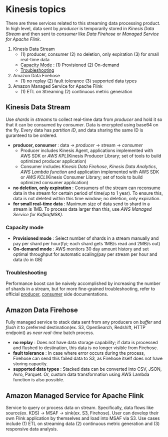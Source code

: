 # Kinesis topics

There are three services related to this streaming data processing product. In high level, data sent by *producer* is temporarily stored in *Kinesis Data Stream* and then sent to *consumer* like *Data Firehose* or *Managed Service for Apache Flink*.

1. Kinesis Data Stream
    * (1) producer, consumer (2) no deletion, only expiration (3) for small real-time data
    * [Capacity Mode](#capacity-mode) : (1) Provisioned (2) On-demand
    * [Troubleshooting](#troubleshooting) 
1. Amazon Data Firehose
    * (1) no replay (2) fault tolerance (3) supported data types
1. Amazon Managed Service for Apache Flink
    * (1) ETL on Streaming (2) continuous metric generation
 
## Kinesis Data Stream

Use *shards* in *streams* to collect real-time data from *producer* and hold it so that it can be consumed by *consumer*. Data is encrypted using base64 on the fly. Every data has *partition ID*, and data sharing the same ID is guranteed to be ordered.

* **producer, consumer** : data -> *producer* -> stream -> *consumer*
    * Producer includes Kinesis Agent, applications implemented with AWS SDK or *AWS KPL*(Kinesis Producer Library; set of tools to build optimized producer application)
    * Consumer includes *Kinesis Data Firehose*, *Kinesis Data Analytics*, *AWS Lambda function* and application implemented with AWS SDK or *AWS KCL*(Kinesis Consumer Library; set of tools to build optimized consumer application)
* **no deletion, only expiration** : Consumers of the stream can reconsume data in the stream for certain period of time(up to 1 year). To ensure this, data is not deleted within this time window; no deletion, only expiration.
* **for small real-time data** : Maximum size of data send to shard in a stream is 1MB. To process data larger than this, use *AWS Managed Service for Kafka(MSK)*.

### Capacity mode

* **Provisioned mode** : Select number of shards in a stream manually and pay per shard per hour(fyi; each shard gets 1MB/s read and 2MB/s out)
* **On-demand mode** : AWS monitors 30 day amount history and set optimal throughput for automatic scaling(pay per stream per hour and data i/o in GB)

### Troubleshooting

Performance boost can be naively accomplished by increasing the number of shards in a stream, but for more fine-grained troubleshooting, refer to official [producer](https://docs.aws.amazon.com/streams/latest/dev/troubleshooting-producers.html), [consumer](https://docs.aws.amazon.com/streams/latest/dev/troubleshooting-consumers.html) side documentations.

## Amazon Data Firehose

Fully managed service to stack data sent from any producers on *buffer* and *flush* it to preferred destination(ex. S3, OpenSearch, Redshift, HTTP endpoint) as *near real-time* batch process. 

* **no replay** : Does not have data storage capability; if data is processed and flushed to destination, this data is no longer visible from Firehose.
* **fault tolerance** : In case where error occurs during the process, Firehose can send this failed data to S3, as Firehose itself does not have storing capacity.
* **supported data types** : Stacked data can be converted into CSV, JSON, Avro, Parquet. Or, custom data transformation using AWS Lambda function is also possible.

## Amazon Managed Service for Apache Flink

Service to query or process data on stream. Specifically, data flows like source(ex. KDS) -> MSAF -> sink(ex. S3, Firehose). User can develop their own Flink application by themselves and load into MSAF via S3. Use cases include (1) ETL on streaming data (2) continuous metric generation and (3) responsive data analysis.